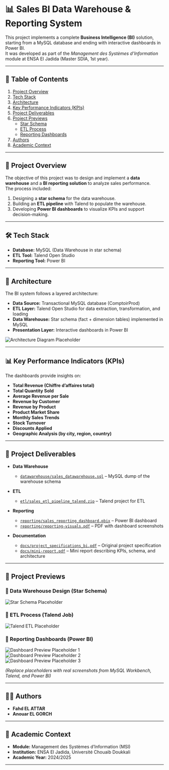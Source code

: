 # 📊 Sales BI Data Warehouse & Reporting System

This project implements a complete **Business Intelligence (BI)** solution, starting from a MySQL database and ending with interactive dashboards in Power BI.  
It was developed as part of the *Management des Systèmes d’Information* module at ENSA El Jadida (Master SDIA, 1st year).

---

## 📑 Table of Contents
1. [Project Overview](#-project-overview)  
2. [Tech Stack](#%EF%B8%8F-tech-stack)  
3. [Architecture](#-architecture)  
4. [Key Performance Indicators (KPIs)](#-key-performance-indicators-kpis)  
5. [Project Deliverables](#-project-deliverables)  
6. [Project Previews](#-project-previews)  
   - [Star Schema](#-data-warehouse-design-star-schema)  
   - [ETL Process](#-etl-process-talend-job)  
   - [Reporting Dashboards](#-reporting-dashboards-power-bi)  
7. [Authors](#-authors)  
8. [Academic Context](#-academic-context)  

---

## 🚀 Project Overview
The objective of this project was to design and implement a **data warehouse** and a **BI reporting solution** to analyze sales performance.  
The process included:
1. Designing a **star schema** for the data warehouse.
2. Building an **ETL pipeline** with Talend to populate the warehouse.
3. Developing **Power BI dashboards** to visualize KPIs and support decision-making.

---

## 🛠️ Tech Stack
- **Database:** MySQL (Data Warehouse in star schema)  
- **ETL Tool:** Talend Open Studio  
- **Reporting Tool:** Power BI  

---

## 📐 Architecture

The BI system follows a layered architecture:

- **Data Source:** Transactional MySQL database (ComptoirProd)  
- **ETL Layer:** Talend Open Studio for data extraction, transformation, and loading  
- **Data Warehouse:** Star schema (fact + dimension tables) implemented in MySQL  
- **Presentation Layer:** Interactive dashboards in Power BI  

![Architecture Diagram Placeholder](https://via.placeholder.com/800x400?text=BI+Architecture)

---

## 📊 Key Performance Indicators (KPIs)

The dashboards provide insights on:
- **Total Revenue (Chiffre d’affaires total)**  
- **Total Quantity Sold**  
- **Average Revenue per Sale**  
- **Revenue by Customer**  
- **Revenue by Product**  
- **Product Market Share**  
- **Monthly Sales Trends**  
- **Stock Turnover**  
- **Discounts Applied**  
- **Geographic Analysis (by city, region, country)**  

---

## 📂 Project Deliverables

- **Data Warehouse**
  - [`datawarehouse/sales_datawarehouse.sql`](./datawarehouse/sales_datawarehouse.sql) – MySQL dump of the warehouse schema  

- **ETL**
  - [`etl/sales_etl_pipeline_talend.zip`](./etl/sales_etl_pipeline_talend.zip) – Talend project for ETL  

- **Reporting**
  - [`reporting/sales_reporting_dashboard.pbix`](./reporting/sales_reporting_dashboard.pbix) – Power BI dashboard  
  - [`reporting/reporting-visuals.pdf`](./reporting/reporting-visuals.pdf) – PDF with dashboard screenshots  

- **Documentation**
  - [`docs/project_specifications_bi.pdf`](./docs/project_specifications_bi.pdf) – Original project specification  
  - [`docs/mini-report.pdf`](./docs/mini-report.pdf) – Mini report describing KPIs, schema, and architecture  

---

## 📸 Project Previews

### 🔹 Data Warehouse Design (Star Schema)
![Star Schema Placeholder](https://via.placeholder.com/800x400?text=Star+Schema+Design)

### 🔹 ETL Process (Talend Job)
![Talend ETL Placeholder](https://via.placeholder.com/800x400?text=ETL+Process+Talend)

### 🔹 Reporting Dashboards (Power BI)
![Dashboard Preview Placeholder 1](https://via.placeholder.com/800x400?text=Dashboard+Preview+1)  
![Dashboard Preview Placeholder 2](https://via.placeholder.com/800x400?text=Dashboard+Preview+2)  
![Dashboard Preview Placeholder 3](https://via.placeholder.com/800x400?text=Dashboard+Preview+3)

*(Replace placeholders with real screenshots from MySQL Workbench, Talend, and Power BI)*  

---

## 👨‍💻 Authors
- **Fahd EL ATTAR**  
- **Anouar EL GORCH**  

---

## 📅 Academic Context
- **Module:** Management des Systèmes d’Information (MSI)  
- **Institution:** ENSA El Jadida, Université Chouaib Doukkali  
- **Academic Year:** 2024/2025  

---
